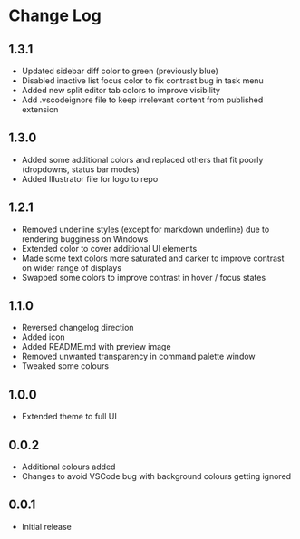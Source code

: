 # Change Log

## 1.3.1
- Updated sidebar diff color to green (previously blue)
- Disabled inactive list focus color to fix contrast bug in task menu
- Added new split editor tab colors to improve visibility
- Add .vscodeignore file to keep irrelevant content from published extension

## 1.3.0
- Added some additional colors and replaced others that fit poorly (dropdowns, status bar modes)
- Added Illustrator file for logo to repo

## 1.2.1
- Removed underline styles (except for markdown underline) due to rendering bugginess on Windows
- Extended color to cover additional UI elements
- Made some text colors more saturated and darker to improve contrast on wider range of displays
- Swapped some colors to improve contrast in hover / focus states

## 1.1.0
- Reversed changelog direction
- Added icon
- Added README.md with preview image
- Removed unwanted transparency in command palette window
- Tweaked some colours

## 1.0.0
- Extended theme to full UI

## 0.0.2
- Additional colours added
- Changes to avoid VSCode bug with background colours getting ignored

## 0.0.1
- Initial release
